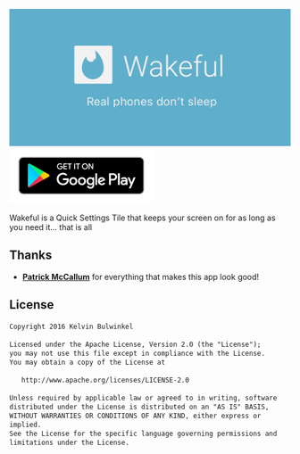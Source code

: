 [![Wakeful](art/banner.png)][1]
[![Get it on Google Play](art/en-play-badge.png)][1]


Wakeful is a Quick Settings Tile that keeps your screen on for as long as you need it... that is all

Thanks
------
* [**Patrick McCallum**](http://www.linkedin.com/in/patrickmccallum) for everything that makes this app look good! 

License
--------

    Copyright 2016 Kelvin Bulwinkel

    Licensed under the Apache License, Version 2.0 (the "License");
    you may not use this file except in compliance with the License.
    You may obtain a copy of the License at

       http://www.apache.org/licenses/LICENSE-2.0

    Unless required by applicable law or agreed to in writing, software
    distributed under the License is distributed on an "AS IS" BASIS,
    WITHOUT WARRANTIES OR CONDITIONS OF ANY KIND, either express or implied.
    See the License for the specific language governing permissions and
    limitations under the License.
    
    

 [1]: https://play.google.com/store/apps/details?id=com.bulwinkel.wakeful
